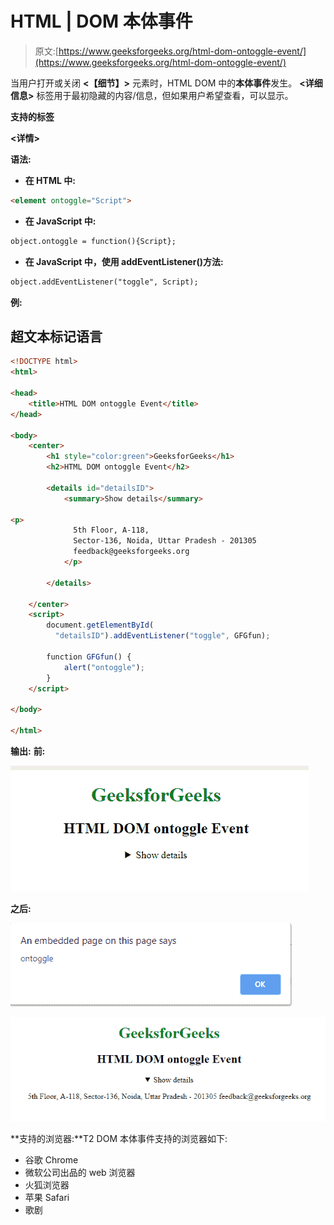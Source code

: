 # HTML | DOM 本体事件

> 原文:[https://www.geeksforgeeks.org/html-dom-ontoggle-event/](https://www.geeksforgeeks.org/html-dom-ontoggle-event/)

当用户打开或关闭 **<【细节】>** 元素时，HTML DOM 中的**本体事件**发生。 **<详细信息>** 标签用于最初隐藏的内容/信息，但如果用户希望查看，可以显示。

**支持的标签**

**<详情>**

**语法:**

*   **在 HTML 中:**

```html
<element ontoggle="Script">
```

*   **在 JavaScript 中:**

```html
object.ontoggle = function(){Script};
```

*   **在 JavaScript 中，使用 addEventListener()方法:**

```html
object.addEventListener("toggle", Script);
```

**例:**

## 超文本标记语言

```html
<!DOCTYPE html>
<html>

<head>
    <title>HTML DOM ontoggle Event</title>
</head>

<body>
    <center>
        <h1 style="color:green">GeeksforGeeks</h1>
        <h2>HTML DOM ontoggle Event</h2>

        <details id="detailsID">
            <summary>Show details</summary>

<p>
              5th Floor, A-118,
              Sector-136, Noida, Uttar Pradesh - 201305
              feedback@geeksforgeeks.org
            </p>

        </details>

    </center>
    <script>
        document.getElementById(
          "detailsID").addEventListener("toggle", GFGfun);

        function GFGfun() {
            alert("ontoggle");
        }
    </script>

</body>

</html>
```

**输出:**
**前:**

![](img/ac8ff6d09a7663842c6ce99cd30d756d.png)

**之后:**

![](img/427cb485d148d1868cd6209952533815.png)

![](img/846848abdaf5c13c943e222a59d67cf1.png)

**支持的浏览器:**T2 DOM 本体事件支持的浏览器如下:

*   谷歌 Chrome
*   微软公司出品的 web 浏览器
*   火狐浏览器
*   苹果 Safari
*   歌剧